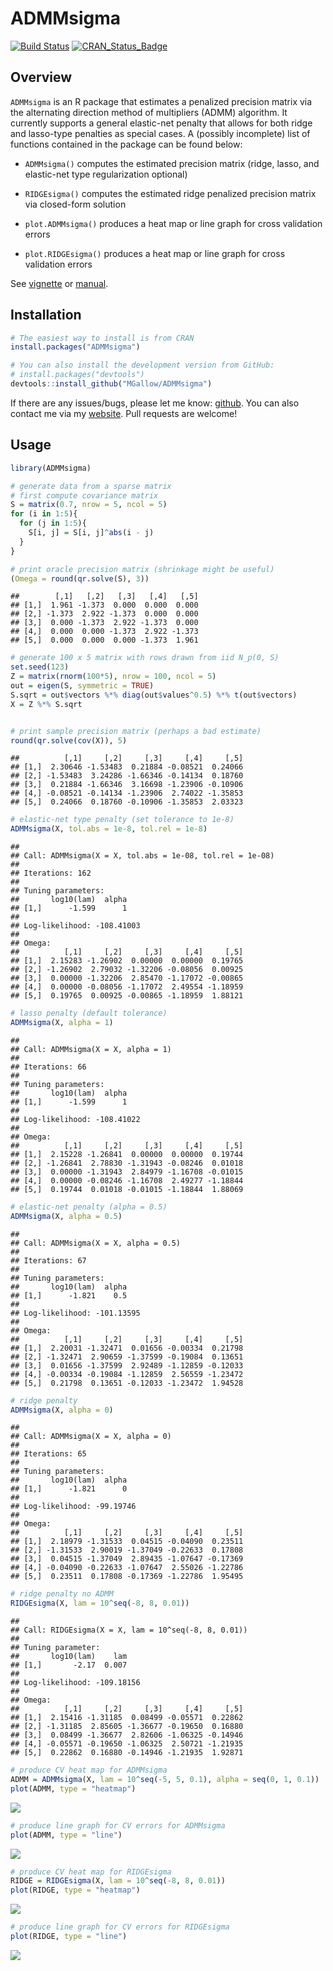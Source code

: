 ADMMsigma
================

[![Build
Status](https://travis-ci.org/MGallow/ADMMsigma.svg?branch=master)](https://travis-ci.org/MGallow/ADMMsigma)
[![CRAN\_Status\_Badge](http://www.r-pkg.org/badges/version/ADMMsigma)](https://cran.r-project.org/package=ADMMsigma)

## Overview

`ADMMsigma` is an R package that estimates a penalized precision matrix
via the alternating direction method of multipliers (ADMM) algorithm. It
currently supports a general elastic-net penalty that allows for both
ridge and lasso-type penalties as special cases. A (possibly incomplete)
list of functions contained in the package can be found below:

  - `ADMMsigma()` computes the estimated precision matrix (ridge, lasso,
    and elastic-net type regularization optional)

  - `RIDGEsigma()` computes the estimated ridge penalized precision
    matrix via closed-form solution

  - `plot.ADMMsigma()` produces a heat map or line graph for cross
    validation errors

  - `plot.RIDGEsigma()` produces a heat map or line graph for cross
    validation errors

See [vignette](https://mgallow.github.io/ADMMsigma/) or
[manual](https://github.com/MGallow/ADMMsigma/blob/master/ADMMsigma.pdf).

## Installation

``` r
# The easiest way to install is from CRAN
install.packages("ADMMsigma")

# You can also install the development version from GitHub:
# install.packages("devtools")
devtools::install_github("MGallow/ADMMsigma")
```

If there are any issues/bugs, please let me know:
[github](https://github.com/MGallow/ADMMsigma/issues). You can also
contact me via my [website](https://mgallow.github.io/). Pull requests
are welcome\!

## Usage

``` r
library(ADMMsigma)

# generate data from a sparse matrix
# first compute covariance matrix
S = matrix(0.7, nrow = 5, ncol = 5)
for (i in 1:5){
  for (j in 1:5){
    S[i, j] = S[i, j]^abs(i - j)
  }
}

# print oracle precision matrix (shrinkage might be useful)
(Omega = round(qr.solve(S), 3))
```

    ##        [,1]   [,2]   [,3]   [,4]   [,5]
    ## [1,]  1.961 -1.373  0.000  0.000  0.000
    ## [2,] -1.373  2.922 -1.373  0.000  0.000
    ## [3,]  0.000 -1.373  2.922 -1.373  0.000
    ## [4,]  0.000  0.000 -1.373  2.922 -1.373
    ## [5,]  0.000  0.000  0.000 -1.373  1.961

``` r
# generate 100 x 5 matrix with rows drawn from iid N_p(0, S)
set.seed(123)
Z = matrix(rnorm(100*5), nrow = 100, ncol = 5)
out = eigen(S, symmetric = TRUE)
S.sqrt = out$vectors %*% diag(out$values^0.5) %*% t(out$vectors)
X = Z %*% S.sqrt


# print sample precision matrix (perhaps a bad estimate)
round(qr.solve(cov(X)), 5)
```

    ##          [,1]     [,2]     [,3]     [,4]     [,5]
    ## [1,]  2.30646 -1.53483  0.21884 -0.08521  0.24066
    ## [2,] -1.53483  3.24286 -1.66346 -0.14134  0.18760
    ## [3,]  0.21884 -1.66346  3.16698 -1.23906 -0.10906
    ## [4,] -0.08521 -0.14134 -1.23906  2.74022 -1.35853
    ## [5,]  0.24066  0.18760 -0.10906 -1.35853  2.03323

``` r
# elastic-net type penalty (set tolerance to 1e-8)
ADMMsigma(X, tol.abs = 1e-8, tol.rel = 1e-8)
```

    ## 
    ## Call: ADMMsigma(X = X, tol.abs = 1e-08, tol.rel = 1e-08)
    ## 
    ## Iterations: 162
    ## 
    ## Tuning parameters:
    ##       log10(lam)  alpha
    ## [1,]      -1.599      1
    ## 
    ## Log-likelihood: -108.41003
    ## 
    ## Omega:
    ##          [,1]     [,2]     [,3]     [,4]     [,5]
    ## [1,]  2.15283 -1.26902  0.00000  0.00000  0.19765
    ## [2,] -1.26902  2.79032 -1.32206 -0.08056  0.00925
    ## [3,]  0.00000 -1.32206  2.85470 -1.17072 -0.00865
    ## [4,]  0.00000 -0.08056 -1.17072  2.49554 -1.18959
    ## [5,]  0.19765  0.00925 -0.00865 -1.18959  1.88121

``` r
# lasso penalty (default tolerance)
ADMMsigma(X, alpha = 1)
```

    ## 
    ## Call: ADMMsigma(X = X, alpha = 1)
    ## 
    ## Iterations: 66
    ## 
    ## Tuning parameters:
    ##       log10(lam)  alpha
    ## [1,]      -1.599      1
    ## 
    ## Log-likelihood: -108.41022
    ## 
    ## Omega:
    ##          [,1]     [,2]     [,3]     [,4]     [,5]
    ## [1,]  2.15228 -1.26841  0.00000  0.00000  0.19744
    ## [2,] -1.26841  2.78830 -1.31943 -0.08246  0.01018
    ## [3,]  0.00000 -1.31943  2.84979 -1.16708 -0.01015
    ## [4,]  0.00000 -0.08246 -1.16708  2.49277 -1.18844
    ## [5,]  0.19744  0.01018 -0.01015 -1.18844  1.88069

``` r
# elastic-net penalty (alpha = 0.5)
ADMMsigma(X, alpha = 0.5)
```

    ## 
    ## Call: ADMMsigma(X = X, alpha = 0.5)
    ## 
    ## Iterations: 67
    ## 
    ## Tuning parameters:
    ##       log10(lam)  alpha
    ## [1,]      -1.821    0.5
    ## 
    ## Log-likelihood: -101.13595
    ## 
    ## Omega:
    ##          [,1]     [,2]     [,3]     [,4]     [,5]
    ## [1,]  2.20031 -1.32471  0.01656 -0.00334  0.21798
    ## [2,] -1.32471  2.90659 -1.37599 -0.19084  0.13651
    ## [3,]  0.01656 -1.37599  2.92489 -1.12859 -0.12033
    ## [4,] -0.00334 -0.19084 -1.12859  2.56559 -1.23472
    ## [5,]  0.21798  0.13651 -0.12033 -1.23472  1.94528

``` r
# ridge penalty
ADMMsigma(X, alpha = 0)
```

    ## 
    ## Call: ADMMsigma(X = X, alpha = 0)
    ## 
    ## Iterations: 65
    ## 
    ## Tuning parameters:
    ##       log10(lam)  alpha
    ## [1,]      -1.821      0
    ## 
    ## Log-likelihood: -99.19746
    ## 
    ## Omega:
    ##          [,1]     [,2]     [,3]     [,4]     [,5]
    ## [1,]  2.18979 -1.31533  0.04515 -0.04090  0.23511
    ## [2,] -1.31533  2.90019 -1.37049 -0.22633  0.17808
    ## [3,]  0.04515 -1.37049  2.89435 -1.07647 -0.17369
    ## [4,] -0.04090 -0.22633 -1.07647  2.55026 -1.22786
    ## [5,]  0.23511  0.17808 -0.17369 -1.22786  1.95495

``` r
# ridge penalty no ADMM
RIDGEsigma(X, lam = 10^seq(-8, 8, 0.01))
```

    ## 
    ## Call: RIDGEsigma(X = X, lam = 10^seq(-8, 8, 0.01))
    ## 
    ## Tuning parameter:
    ##       log10(lam)    lam
    ## [1,]       -2.17  0.007
    ## 
    ## Log-likelihood: -109.18156
    ## 
    ## Omega:
    ##          [,1]     [,2]     [,3]     [,4]     [,5]
    ## [1,]  2.15416 -1.31185  0.08499 -0.05571  0.22862
    ## [2,] -1.31185  2.85605 -1.36677 -0.19650  0.16880
    ## [3,]  0.08499 -1.36677  2.82606 -1.06325 -0.14946
    ## [4,] -0.05571 -0.19650 -1.06325  2.50721 -1.21935
    ## [5,]  0.22862  0.16880 -0.14946 -1.21935  1.92871

``` r
# produce CV heat map for ADMMsigma
ADMM = ADMMsigma(X, lam = 10^seq(-5, 5, 0.1), alpha = seq(0, 1, 0.1))
plot(ADMM, type = "heatmap")
```

![](README_files/figure-gfm/unnamed-chunk-2-1.png)<!-- -->

``` r
# produce line graph for CV errors for ADMMsigma
plot(ADMM, type = "line")
```

![](README_files/figure-gfm/unnamed-chunk-2-2.png)<!-- -->

``` r
# produce CV heat map for RIDGEsigma
RIDGE = RIDGEsigma(X, lam = 10^seq(-8, 8, 0.01))
plot(RIDGE, type = "heatmap")
```

![](README_files/figure-gfm/unnamed-chunk-2-3.png)<!-- -->

``` r
# produce line graph for CV errors for RIDGEsigma
plot(RIDGE, type = "line")
```

![](README_files/figure-gfm/unnamed-chunk-2-4.png)<!-- -->
